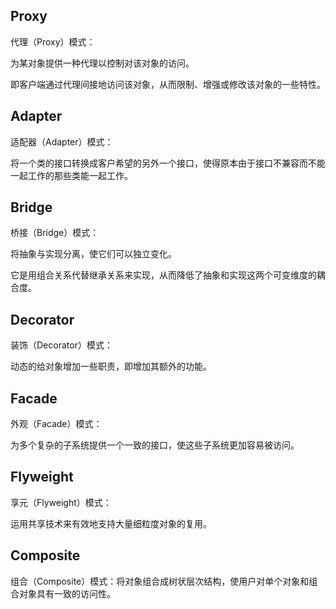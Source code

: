 ## Proxy

代理（Proxy）模式：

为某对象提供一种代理以控制对该对象的访问。

即客户端通过代理间接地访问该对象，从而限制、增强或修改该对象的一些特性。

## Adapter

适配器（Adapter）模式：

将一个类的接口转换成客户希望的另外一个接口，使得原本由于接口不兼容而不能一起工作的那些类能一起工作。

## Bridge

桥接（Bridge）模式：

将抽象与实现分离，使它们可以独立变化。

它是用组合关系代替继承关系来实现，从而降低了抽象和实现这两个可变维度的耦合度。

## Decorator

装饰（Decorator）模式：

动态的给对象增加一些职责，即增加其额外的功能。

## Facade

外观（Facade）模式：

为多个复杂的子系统提供一个一致的接口，使这些子系统更加容易被访问。

## Flyweight

享元（Flyweight）模式：

运用共享技术来有效地支持大量细粒度对象的复用。

## Composite

组合（Composite）模式：将对象组合成树状层次结构，使用户对单个对象和组合对象具有一致的访问性。

